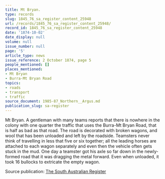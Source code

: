 ```yaml
---
title: Mt Bryan.
type: records
slug: 1845_76_sa_register_content_25948
url: /records/1845_76_sa_register_content_25948/
record_id: 1845_76_sa_register_content_25948
date: '1874-10-02'
date_display: null
volume: null
issue_number: null
page: '5'
article_type: news
issue_reference: 2 October 1874, page 5
people_mentioned: []
places_mentioned:
- Mt Bryan
- Burra-Mt Bryan Road
topics:
- roads
- transport
- traffic
source_document: 1985-87_Northern__Argus.md
publication_slug: sa-register
---
```


Mt Bryan.  A gentleman with many teams reports that there is nowhere in the colony with one quarter the traffic that uses the Burra-Mt Bryan Road, that is half as bad as that road. The road is decorated with broken wagons, and wool that has been unloaded and left by the roadside.  Teamsters never think of travelling in less that five or six together; all the leading horses are attached to each wagon separately and even then the vehicle often gets stuck in the mud.  One day a teamster got his axle so far down in the newly-formed road that it was dragging the metal forward.  Even when unloaded, it took 16 bullocks to extricate the empty wagon.

Source publication: [The South Australian Register](/publications/sa-register/)
